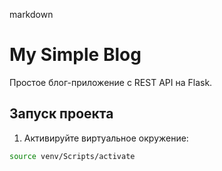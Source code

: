 markdown
# My Simple Blog

Простое блог-приложение с REST API на Flask.

## Запуск проекта

1. Активируйте виртуальное окружение:
```bash
source venv/Scripts/activate
